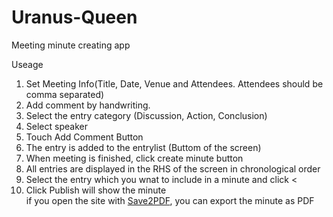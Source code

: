 Uranus-Queen
============

Meeting minute creating app

Useage
1. Set Meeting Info(Title, Date, Venue and Attendees. Attendees should be comma separated)
2. Add comment by handwriting.
3. Select the entry category (Discussion, Action, Conclusion)
4. Select speaker
5. Touch Add Comment Button
6. The entry is added to the entrylist (Buttom of the screen)
7. When meeting is finished, click create minute button
8. All entries are displayed in the RHS of the screen in chronological order
9. Select the entry which you wnat to include in a minute and click &lt;
10. Click Publish will show the minute<br/>if you open the site with <a href="http://itunes.apple.com/jp/app/save2pdf-for-ipad/id399758218?mt=8">Save2PDF</a>, you can export the minute as PDF 

